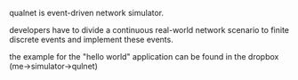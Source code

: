 qualnet is event-driven network simulator.

developers have to divide a continuous real-world network scenario to finite discrete events and implement these events.

the example for the "hello world" application can be found in the dropbox (me->simulator->qulnet)
